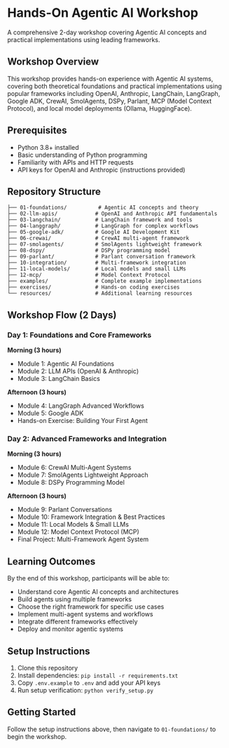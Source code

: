 # Hands-On Agentic AI Workshop

A comprehensive 2-day workshop covering Agentic AI concepts and practical implementations using leading frameworks.

## Workshop Overview

This workshop provides hands-on experience with Agentic AI systems, covering both theoretical foundations and practical implementations using popular frameworks including OpenAI, Anthropic, LangChain, LangGraph, Google ADK, CrewAI, SmolAgents, DSPy, Parlant, MCP (Model Context Protocol), and local model deployments (Ollama, HuggingFace).

## Prerequisites

- Python 3.8+ installed
- Basic understanding of Python programming
- Familiarity with APIs and HTTP requests
- API keys for OpenAI and Anthropic (instructions provided)

## Repository Structure

```
├── 01-foundations/          # Agentic AI concepts and theory
├── 02-llm-apis/            # OpenAI and Anthropic API fundamentals
├── 03-langchain/           # LangChain framework and tools
├── 04-langgraph/           # LangGraph for complex workflows
├── 05-google-adk/          # Google AI Development Kit
├── 06-crewai/              # CrewAI multi-agent framework
├── 07-smolagents/          # SmolAgents lightweight framework
├── 08-dspy/                # DSPy programming model
├── 09-parlant/             # Parlant conversation framework
├── 10-integration/         # Multi-framework integration
├── 11-local-models/        # Local models and small LLMs
├── 12-mcp/                 # Model Context Protocol
├── examples/               # Complete example implementations
├── exercises/              # Hands-on coding exercises
└── resources/              # Additional learning resources
```

## Workshop Flow (2 Days)

### Day 1: Foundations and Core Frameworks
**Morning (3 hours)**
- Module 1: Agentic AI Foundations
- Module 2: LLM APIs (OpenAI & Anthropic)
- Module 3: LangChain Basics

**Afternoon (3 hours)**
- Module 4: LangGraph Advanced Workflows
- Module 5: Google ADK
- Hands-on Exercise: Building Your First Agent

### Day 2: Advanced Frameworks and Integration
**Morning (3 hours)**
- Module 6: CrewAI Multi-Agent Systems
- Module 7: SmolAgents Lightweight Approach
- Module 8: DSPy Programming Model

**Afternoon (3 hours)**
- Module 9: Parlant Conversations
- Module 10: Framework Integration & Best Practices
- Module 11: Local Models & Small LLMs
- Module 12: Model Context Protocol (MCP)
- Final Project: Multi-Framework Agent System

## Learning Outcomes

By the end of this workshop, participants will be able to:
- Understand core Agentic AI concepts and architectures
- Build agents using multiple frameworks
- Choose the right framework for specific use cases
- Implement multi-agent systems and workflows
- Integrate different frameworks effectively
- Deploy and monitor agentic systems

## Setup Instructions

1. Clone this repository
2. Install dependencies: `pip install -r requirements.txt`
3. Copy `.env.example` to `.env` and add your API keys
4. Run setup verification: `python verify_setup.py`

## Getting Started

Follow the setup instructions above, then navigate to `01-foundations/` to begin the workshop.